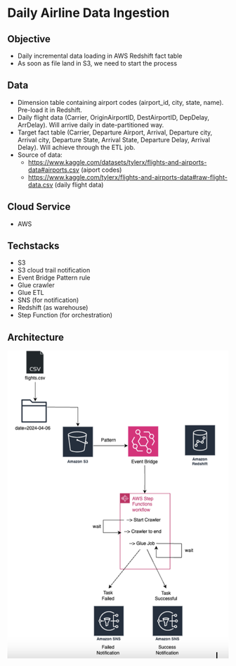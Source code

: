 # Daily Airline Data Ingestion
## Objective
- Daily incremental data loading in AWS Redshift fact table
- As soon as file land in S3, we need to start the process
## Data
- Dimension table containing airport codes (airport_id, city, state, name). Pre-load it in Redshift.
- Daily flight data (Carrier, OriginAirportID, DestAirportID, DepDelay, ArrDelay). Will arrive daily in date-partitioned way.
- Target fact table (Carrier, Departure Airport, Arrival, Departure city, Arrival city, Departure State, Arrival State, Departure Delay, Arrival Delay). Will achieve through the ETL job. 
- Source of data:
  - https://www.kaggle.com/datasets/tylerx/flights-and-airports-data#airports.csv (aiport codes)
  - https://www.kaggle.com/tylerx/flights-and-airports-data#raw-flight-data.csv (daily flight data)
## Cloud Service
- AWS
## Techstacks
- S3
- S3 cloud trail notification
- Event Bridge Pattern rule
- Glue crawler
- Glue ETL
- SNS (for notification)
- Redshift (as warehouse)
- Step Function (for orchestration)
## Architecture
![architecture](https://github.com/sandeepdevamisra/Daily-Airline-Data-Ingestion/blob/main/img/architecture.png)
